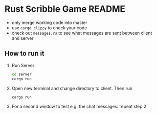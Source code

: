 # Rust Scribble Game README

- only merge working code into master
- use ```cargo clippy``` to check your code
- check out ```messages.rs``` to see what messages are sent between client and server

## How to run it 

1. Run Server
    ```bash 
    cd server
    cargo run
    ```
2. Open new terminal and change directory to client. Then run  
    ```bash 
    cargo run 
    ``` 
3. For a second window to test e.g. the chat messages: repeat step 2.